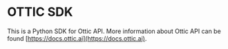# OTTIC SDK

This is a Python SDK for Ottic API.
More information about Ottic API can be found [https://docs.ottic.ai](https://docs.ottic.ai).